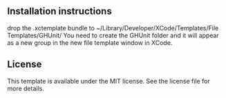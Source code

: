 
## Installation instructions

drop the .xctemplate bundle to ~/Library/Developer/XCode/Templates/File Templates/GHUnit/ 
You need to create the GHUnit folder and it will appear as a new group in the new file template window in XCode.

## License 

This template is available under the MIT license. See the license file for more details.
